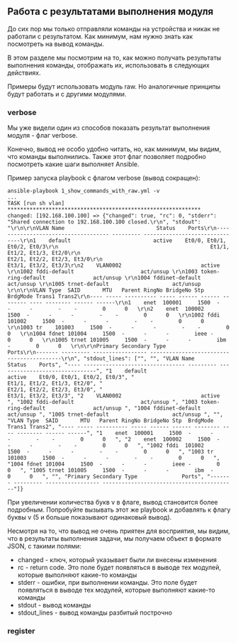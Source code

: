 ## Работа с результатами выполнения модуля

До сих пор мы только отправляли команды на устройства и никак не работали с результатом.
Как минимум, нам нужно знать как посмотреть на вывод команды.

В этом разделе мы посмотрим на то, как можно получать результаты выполнения команды, отображать их, использовать в следующих действиях.

Примеры будут использовать модуль raw.
Но аналогичные принципы будут работать и с другими модулями.

### verbose

Мы уже видели один из способов показать результат выполнения модуля - флаг verbose.

Конечно, вывод не особо удобно читать, но, как минимум, мы видим, что команды выполнились.
Также этот флаг позволяет подробно посмотреть какие шаги выполняет Ansible.

Пример запуска playbook с флагом verbose (вывод сокращен):
```
ansible-playbook 1_show_commands_with_raw.yml -v
...
TASK [run sh vlan] *************************************************************
changed: [192.168.100.100] => {"changed": true, "rc": 0, "stderr": "Shared connection to 192.168.100.100 closed.\r\n", "stdout": "\r\n\r\nVLAN Name                             Status    Ports\r\n---- -------------------------------- --------- -------------------------------\r\n1    default                          active    Et0/0, Et0/1, Et0/2, Et0/3\r\n                                                Et1/1, Et1/2, Et1/3, Et2/0\r\n                                                Et2/1, Et2/2, Et2/3, Et3/0\r\n                                                Et3/1, Et3/2, Et3/3\r\n2    VLAN0002                         active    \r\n1002 fddi-default                     act/unsup \r\n1003 token-ring-default               act/unsup \r\n1004 fddinet-default                  act/unsup \r\n1005 trnet-default                    act/unsup \r\n\r\nVLAN Type  SAID       MTU   Parent RingNo BridgeNo Stp  BrdgMode Trans1 Trans2\r\n---- ----- ---------- ----- ------ ------ -------- ---- -------- ------ ------\r\n1    enet  100001     1500  -      -      -        -    -        0      0   \r\n2    enet  100002     1500  -      -      -        -    -        0      0   \r\n1002 fddi  101002     1500  -      -      -        -    -        0      0   \r\n1003 tr    101003     1500  -      -      -        -    -        0      0   \r\n1004 fdnet 101004     1500  -      -      -        ieee -        0      0   \r\n1005 trnet 101005     1500  -      -      -        ibm  -        0      0   \r\n\r\nPrimary Secondary Type              Ports\r\n------- --------- ----------------- ------------------------------------------\r\n", "stdout_lines": ["", "", "VLAN Name                             Status    Ports", "---- -------------------------------- --------- -------------------------------", "1    default                          active    Et0/0, Et0/1, Et0/2, Et0/3", "                                                Et1/1, Et1/2, Et1/3, Et2/0", "                                                Et2/1, Et2/2, Et2/3, Et3/0", "                                                Et3/1, Et3/2, Et3/3", "2    VLAN0002                         active    ", "1002 fddi-default                     act/unsup ", "1003 token-ring-default               act/unsup ", "1004 fddinet-default                  act/unsup ", "1005 trnet-default                    act/unsup ", "", "VLAN Type  SAID       MTU   Parent RingNo BridgeNo Stp  BrdgMode Trans1 Trans2", "---- ----- ---------- ----- ------ ------ -------- ---- -------- ------ ------", "1    enet  100001     1500  -      -      -        -    -        0      0   ", "2    enet  100002     1500  -      -      -        -    -        0      0   ", "1002 fddi  101002     1500  -      -      -        -    -        0      0   ", "1003 tr    101003     1500  -      -      -        -    -        0      0   ", "1004 fdnet 101004     1500  -      -      -        ieee -        0      0   ", "1005 trnet 101005     1500  -      -      -        ibm  -        0      0   ", "", "Primary Secondary Type              Ports", "------- --------- ----------------- ------------------------------------------"]}
```

При увеличении количества букв v в флаге, вывод становится более подробным.
Попробуйте вызывать этот же playbook и добавлять к флагу буквы v (5 и больше показывают одинаковый вывод).

Несмотря на то, что вывод не очень приятен для восприятия, мы видим, что в результаты выполнения задачи, мы получаем объект в формате JSON, с такими полями:
* changed - ключ, который указывает были ли внесены изменения
* rc - return code. Это поле будет появляться в выводе тех модулей, которые выполняют какие-то команды
* stderr - ошибки, при выполнении команды. Это поле будет появляться в выводе тех модулей, которые выполняют какие-то команды
* stdout - вывод команды
* stdout_lines - вывод команды разбитый построчно


### register


